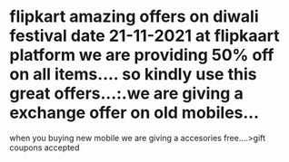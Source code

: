 # flipkart amazing offers on diwali festival date 21-11-2021 at flipkaart platform we are providing 50% off on all items.... so kindly use this great offers...:.we are giving a exchange offer on old mobiles...
when you buying new mobile we are giving a accesories free....>gift coupons accepted 
